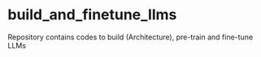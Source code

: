 # build_and_finetune_llms
Repository contains codes to build (Architecture), pre-train and fine-tune LLMs
